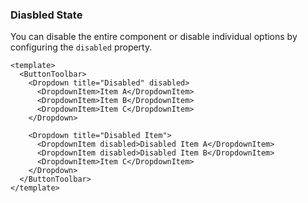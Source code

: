 ### Diasbled State

You can disable the entire component or disable individual options by configuring the `disabled` property.

<!--start-code-->

```vue
<template>
  <ButtonToolbar>
    <Dropdown title="Disabled" disabled>
      <DropdownItem>Item A</DropdownItem>
      <DropdownItem>Item B</DropdownItem>
      <DropdownItem>Item C</DropdownItem>
    </Dropdown>

    <Dropdown title="Disabled Item">
      <DropdownItem disabled>Disabled Item A</DropdownItem>
      <DropdownItem disabled>Disabled Item B</DropdownItem>
      <DropdownItem>Item C</DropdownItem>
    </Dropdown>
  </ButtonToolbar>
</template>
```

<!--end-code-->
